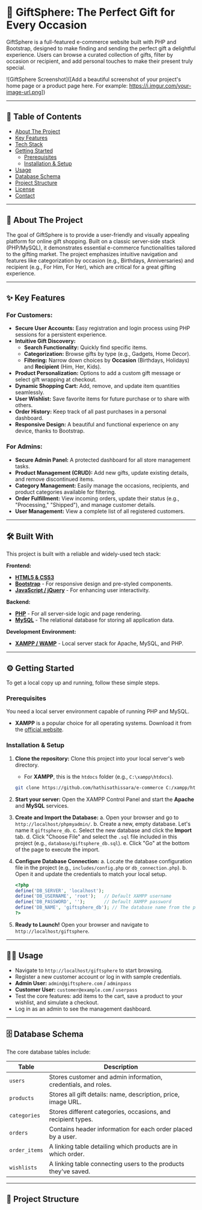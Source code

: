# 🎁 GiftSphere: The Perfect Gift for Every Occasion

GiftSphere is a full-featured e-commerce website built with PHP and Bootstrap, designed to make finding and sending the perfect gift a delightful experience. Users can browse a curated collection of gifts, filter by occasion or recipient, and add personal touches to make their present truly special.

![GiftSphere Screenshot]([Add a beautiful screenshot of your project's home page or a product page here. For example: https://i.imgur.com/your-image-url.png])

---

## 📖 Table of Contents

- [About The Project](#-about-the-project)
- [Key Features](#-key-features)
- [Tech Stack](#-built-with)
- [Getting Started](#-getting-started)
  - [Prerequisites](#prerequisites)
  - [Installation & Setup](#installation--setup)
- [Usage](#-usage)
- [Database Schema](#-database-schema)
- [Project Structure](#-project-structure)
- [License](#-license)
- [Contact](#-contact)

---

## 🎉 About The Project

The goal of GiftSphere is to provide a user-friendly and visually appealing platform for online gift shopping. Built on a classic server-side stack (PHP/MySQL), it demonstrates essential e-commerce functionalities tailored to the gifting market. The project emphasizes intuitive navigation and features like categorization by occasion (e.g., Birthdays, Anniversaries) and recipient (e.g., For Him, For Her), which are critical for a great gifting experience.

---

## ✨ Key Features

### For Customers:
*   **Secure User Accounts:** Easy registration and login process using PHP sessions for a persistent experience.
*   **Intuitive Gift Discovery:**
    *   **Search Functionality:** Quickly find specific items.
    *   **Categorization:** Browse gifts by type (e.g., Gadgets, Home Decor).
    *   **Filtering:** Narrow down choices by **Occasion** (Birthdays, Holidays) and **Recipient** (Him, Her, Kids).
*   **Product Personalization:** Options to add a custom gift message or select gift wrapping at checkout.
*   **Dynamic Shopping Cart:** Add, remove, and update item quantities seamlessly.
*   **User Wishlist:** Save favorite items for future purchase or to share with others.
*   **Order History:** Keep track of all past purchases in a personal dashboard.
*   **Responsive Design:** A beautiful and functional experience on any device, thanks to Bootstrap.

### For Admins:
*   **Secure Admin Panel:** A protected dashboard for all store management tasks.
*   **Product Management (CRUD):** Add new gifts, update existing details, and remove discontinued items.
*   **Category Management:** Easily manage the occasions, recipients, and product categories available for filtering.
*   **Order Fulfillment:** View incoming orders, update their status (e.g., "Processing," "Shipped"), and manage customer details.
*   **User Management:** View a complete list of all registered customers.

---

## 🛠️ Built With

This project is built with a reliable and widely-used tech stack:

**Frontend:**
*   [**HTML5 & CSS3**](https://developer.mozilla.org/en-US/docs/Web)
*   [**Bootstrap**](https://getbootstrap.com/) - For responsive design and pre-styled components.
*   [**JavaScript / jQuery**](https://jquery.com/) - For enhancing user interactivity.

**Backend:**
*   [**PHP**](https://www.php.net/) - For all server-side logic and page rendering.
*   [**MySQL**](https://www.mysql.com/) - The relational database for storing all application data.

**Development Environment:**
*   [**XAMPP / WAMP**](https://www.apachefriends.org/) - Local server stack for Apache, MySQL, and PHP.

---

## ⚙️ Getting Started

To get a local copy up and running, follow these simple steps.

### Prerequisites

You need a local server environment capable of running PHP and MySQL.
*   **XAMPP** is a popular choice for all operating systems. Download it from the [official website](https://www.apachefriends.org/index.html).

### Installation & Setup

1.  **Clone the repository:**
    Clone this project into your local server's web directory.
    *   For **XAMPP**, this is the `htdocs` folder (e.g., `C:\xampp\htdocs`).
    ```sh
    git clone https://github.com/hathisathissara/e-commerce C:/xampp/htdocs/giftsphere
    ```

2.  **Start your server:**
    Open the XAMPP Control Panel and start the **Apache** and **MySQL** services.

3.  **Create and Import the Database:**
    a. Open your browser and go to `http://localhost/phpmyadmin/`.
    b. Create a new, empty database. Let's name it `giftsphere_db`.
    c. Select the new database and click the **Import** tab.
    d. Click "Choose File" and select the `.sql` file included in this project (e.g., `database/giftsphere_db.sql`).
    e. Click "Go" at the bottom of the page to execute the import.

4.  **Configure Database Connection:**
    a. Locate the database configuration file in the project (e.g., `includes/config.php` or `db_connection.php`).
    b. Open it and update the credentials to match your local setup.
    ```php
    <?php
    define('DB_SERVER', 'localhost');
    define('DB_USERNAME', 'root');   // Default XAMPP username
    define('DB_PASSWORD', '');       // Default XAMPP password
    define('DB_NAME', 'giftsphere_db'); // The database name from the previous step
    ?>
    ```

5.  **Ready to Launch!**
    Open your browser and navigate to `http://localhost/giftsphere`.

---

## 👨‍💻 Usage

*   Navigate to `http://localhost/giftsphere` to start browsing.
*   Register a new customer account or log in with sample credentials.
*   **Admin User:** `admin@giftsphere.com` / `adminpass`
*   **Customer User:** `customer@example.com` / `userpass`
*   Test the core features: add items to the cart, save a product to your wishlist, and simulate a checkout.
*   Log in as an admin to see the management dashboard.

---

## 🗄️ Database Schema

The core database tables include:

| Table        | Description                                                  |
|--------------|--------------------------------------------------------------|
| `users`      | Stores customer and admin information, credentials, and roles. |
| `products`   | Stores all gift details: name, description, price, image URL. |
| `categories` | Stores different categories, occasions, and recipient types. |
| `orders`     | Contains header information for each order placed by a user. |
| `order_items`| A linking table detailing which products are in which order. |
| `wishlists`  | A linking table connecting users to the products they've saved.|

---

## 🌳 Project Structure
